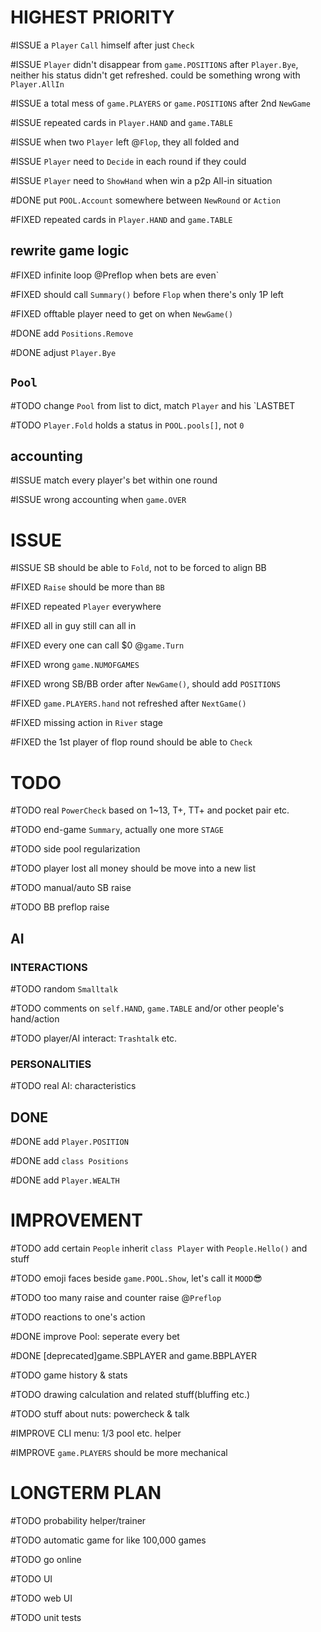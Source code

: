 # HIGHEST PRIORITY

#ISSUE a `Player` `Call` himself after just `Check`

#ISSUE `Player` didn't disappear from `game.POSITIONS` after `Player.Bye`, neither his status didn't get refreshed. could be something wrong with `Player.AllIn`

#ISSUE a total mess of `game.PLAYERS` or `game.POSITIONS` after 2nd `NewGame`

#ISSUE repeated cards in `Player.HAND` and `game.TABLE`

#ISSUE when two `Player` left @`Flop`, they all folded and 

#ISSUE `Player` need to `Decide` in each round if they could

#ISSUE `Player` need to `ShowHand` when win a p2p All-in situation

#DONE put `POOL.Account` somewhere between `NewRound` or `Action`

#FIXED repeated cards in `Player.HAND` and `game.TABLE`

## rewrite game logic

#FIXED infinite loop @Preflop when bets are even`

#FIXED should call `Summary()` before `Flop` when there's only 1P left

#FIXED offtable player need to get on when `NewGame()`

#DONE add `Positions.Remove`

#DONE adjust `Player.Bye`

## `Pool`

#TODO change `Pool` from list to dict, match `Player` and his `LASTBET

#TODO `Player.Fold` holds a status in `POOL.pools[]`, not `0`

## accounting

#ISSUE match every player's bet within one round

#ISSUE wrong accounting when `game.OVER`

# ISSUE

#ISSUE SB should be able to `Fold`, not to be forced to align BB

#FIXED `Raise` should be more than `BB`

#FIXED repeated `Player` everywhere

#FIXED all in guy still can all in

#FIXED every one can call $0 @`game.Turn`

#FIXED wrong `game.NUMOFGAMES`

#FIXED wrong SB/BB order after `NewGame()`, should add `POSITIONS`

#FIXED `game.PLAYERS.hand` not refreshed after `NextGame()`

#FIXED missing action in `River` stage

#FIXED the 1st player of flop round should be able to `Check`

# TODO

#TODO real `PowerCheck` based on 1~13, T+, TT+ and pocket pair etc.

#TODO end-game `Summary`, actually one more `STAGE`

#TODO side pool regularization

#TODO player lost all money should be move into a new list

#TODO manual/auto SB raise

#TODO BB preflop raise

## AI

### INTERACTIONS

#TODO random `Smalltalk`

#TODO comments on `self.HAND`, `game.TABLE` and/or other people's hand/action

#TODO player/AI interact: `Trashtalk` etc.

### PERSONALITIES

#TODO real AI: characteristics

## DONE

#DONE add `Player.POSITION`

#DONE add `class Positions`

#DONE add `Player.WEALTH`

# IMPROVEMENT

#TODO add certain `People` inherit `class Player` with `People.Hello()` and stuff

#TODO emoji faces beside `game.POOL.Show`, let's call it `MOOD`😎

#TODO too many raise and counter raise @`Preflop`

#TODO reactions to one's action

#DONE improve Pool: seperate every bet

#DONE [deprecated]game.SBPLAYER and game.BBPLAYER

#TODO game history & stats

#TODO drawing calculation and related stuff(bluffing etc.)

#TODO stuff about nuts: powercheck & talk

#IMPROVE CLI menu: 1/3 pool etc. helper

#IMPROVE `game.PLAYERS` should be more mechanical

# LONGTERM PLAN

#TODO probability helper/trainer

#TODO automatic game for like 100,000 games

#TODO go online

#TODO UI

#TODO web UI

#TODO unit tests

